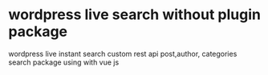 # wordpress live search without plugin package
wordpress live instant search custom rest api post,author, categories search  package  using with vue js


